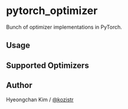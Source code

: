 # pytorch_optimizer

Bunch of optimizer implementations in PyTorch.

## Usage

## Supported Optimizers

## Author

Hyeongchan Kim / [@kozistr](http://kozistr.tech/about)
